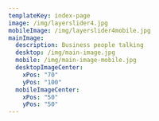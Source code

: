 ```yaml
---
templateKey: index-page
image: /img/layerslider4.jpg
mobileImage: /img/layerslider4mobile.jpg
mainImage:
  description: Business people talking
  desktop: /img/main-image.jpg
  mobile: /img/main-image-mobile.jpg
  desktopImageCenter:
    xPos: "70"
    yPos: "100"
  mobileImageCenter:
    xPos: "50"
    yPos: "50"
---
```

